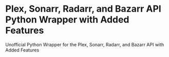 # Plex, Sonarr, Radarr, and Bazarr API Python Wrapper with Added Features
Unofficial Python Wrapper for the Plex, Sonarr, Radarr, and Bazarr API with Added Features
